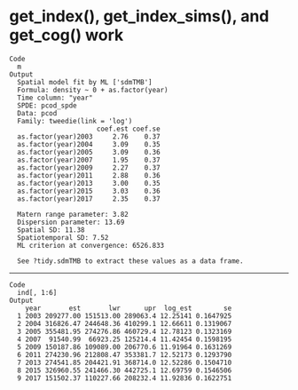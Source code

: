 # get_index(), get_index_sims(), and get_cog() work

    Code
      m
    Output
      Spatial model fit by ML ['sdmTMB']
      Formula: density ~ 0 + as.factor(year)
      Time column: "year"
      SPDE: pcod_spde
      Data: pcod
      Family: tweedie(link = 'log')
                          coef.est coef.se
      as.factor(year)2003     2.76    0.37
      as.factor(year)2004     3.09    0.35
      as.factor(year)2005     3.09    0.36
      as.factor(year)2007     1.95    0.37
      as.factor(year)2009     2.27    0.37
      as.factor(year)2011     2.88    0.36
      as.factor(year)2013     3.00    0.35
      as.factor(year)2015     3.03    0.36
      as.factor(year)2017     2.35    0.37
      
      Matern range parameter: 3.82
      Dispersion parameter: 13.69
      Spatial SD: 11.38
      Spatiotemporal SD: 7.52
      ML criterion at convergence: 6526.833
      
      See ?tidy.sdmTMB to extract these values as a data frame.

---

    Code
      ind[, 1:6]
    Output
        year       est       lwr      upr  log_est        se
      1 2003 209277.00 151513.00 289063.4 12.25141 0.1647925
      2 2004 316826.47 244648.36 410299.1 12.66611 0.1319067
      3 2005 355481.95 274276.86 460729.4 12.78123 0.1323169
      4 2007  91540.99  66923.25 125214.4 11.42454 0.1598195
      5 2009 150187.86 109089.00 206770.6 11.91964 0.1631269
      6 2011 274230.96 212808.47 353381.7 12.52173 0.1293790
      7 2013 274541.85 204421.91 368714.0 12.52286 0.1504710
      8 2015 326960.55 241466.30 442725.1 12.69759 0.1546506
      9 2017 151502.37 110227.66 208232.4 11.92836 0.1622751

